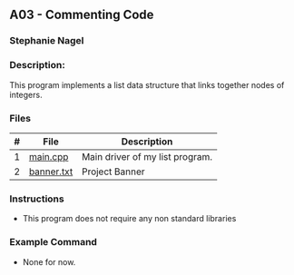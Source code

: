 ## A03 - Commenting Code
### Stephanie Nagel
### Description:

This program implements a list data structure that links together nodes of integers. 

### Files

|   #   | File            | Description                                        |
| :---: | --------------- | -------------------------------------------------- |
|   1   | [main.cpp]()  | Main driver of my list program. |
|   2   | [banner.txt](https://github.com/aelious/2143-OOP-Nagel/blob/main/Assignments/A03/banner.txt) | Project Banner |

### Instructions

- This program does not require any non standard libraries

### Example Command

- None for now.
